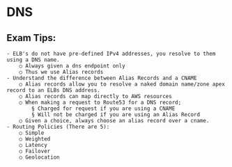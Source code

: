 # DNS

## Exam Tips:
	- ELB's do not have pre-defined IPv4 addresses, you resolve to them using a DNS name.
		○ Always given a dns endpoint only
		○ Thus we use Alias records
	- Understand the difference between Alias Records and a CNAME
		○ Alias records allow you to resolve a naked domain name/zone apex record to an ELBs DNS address.
		○ Alias records can map directly to AWS resources
		○ When making a request to Route53 for a DNS record;
			§ Charged for request if you are using a CNAME
			§ Will not be charged if you are using an Alias Record
		○ Given a choice, always choose an alias record over a cname.
	- Routing Policies (There are 5):
		○ Simple
		○ Weighted
		○ Latency
		○ Failover
		○ Geolocation

